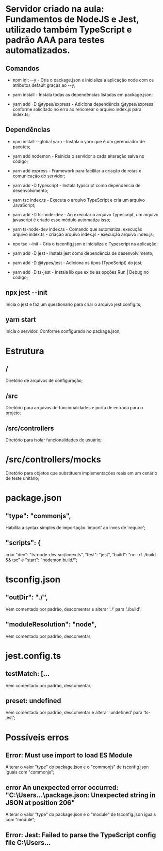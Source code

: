 # Servidor criado na aula: Fundamentos de NodeJS e Jest, utilizado também TypeScript e padrão AAA para testes automatizados.


## Comandos
- npm init --y - Cria o package.json e inicializa a aplicação node com os atributos default graças ao --y;

- yarn install - Instala todas as dependências listadas em package.json;

- yarn add -D @types/express - Adiciona dependência @types/express conforme solicitado no erro ao renomear o arquivo index.js para index.ts;

## Dependências
- npm install --global yarn - Instala o yarn que é um gerenciador de pacotes;

- yarn add nodemon - Reinicia o servidor a cada alteração salva no código;

- yarn add express - Framework para facilitar a criação de rotas e comunicação do servidor;

- yarn add -D typescript - Instala typscript como dependência de desenvolvimento;

- yarn tsc index.ts - Executa o arquivo TypeScript e cria um arquivo JavaScript;

- yarn add -D ts-node-dev - Ao executar o arquivo Typescript, um arquivo javascript é criado esse módulo automatiza isso;

- yarn ts-node-dev index.ts - Comando que automatiza: execução arquivo index.ts - criação arquivo index.js - execução arquivo index.js;

- npx tsc --init - Cria o tsconfig.json e inicializa o Typescript na aplicação;

- yarn add -D jest - Instala jest como dependência de desenvolvimento;

- yarn add -D @types/jest - Adiciona os tipos (TypeScript) do jest;

- yarn add -D ts-jest - Instala lib que exibe as opções Run | Debug no código;

## npx jest --init
Inicia o jest e faz um questionario para criar o arquivo jest.config.ts;

## yarn start
Inicia o servidor. Conforme configurado no package.json;

# Estrutura
## /
Diretório de arquivos de configuração;

## /src
Diretório para arquivos de funcionalidades e porta de entrada para o projeto;

## /src/controllers
Diretório para isolar funcionalidades de usuário;

# /src/controllers/mocks
Diretório para objetos que substituem implementações reais em um cenário de teste unitário;

# package.json
## "type": "commonjs",
Habilita a syntax simples de importação 'import' ao inves de 'require';

## "scripts": {
criar "dev": "ts-node-dev src/index.ts", "test": "jest", "build": "rm -rf ./build && tsc" e "start": "nodemon build/";

# tsconfig.json
## "outDir": "./",
Vem comentado por padrão, descomentar e alterar './' para './build';

## "moduleResolution": "node",
Vem comentado por padrão, descomentar;

# jest.config.ts
## testMatch: [...
Vem comentado por padrão, descomentar;

## preset: undefined
Vem comentado por padrão, descomentar e alterar 'undefined' para 'ts-jest';


# Possíveis erros
## Error: Must use import to load ES Module
Alterar o valor "type" do package.json e o "commonjs" de tsconfig.json iguais com "commonjs";

## error An unexpected error occurred: "C:\\Users...\package.json: Unexpected string in JSON at position 206"
Alterar o valor "type" do package.json e o "module" de tsconfig.json iguais com "module";

## Error: Jest: Failed to parse the TypeScript config file C:\Users\...

